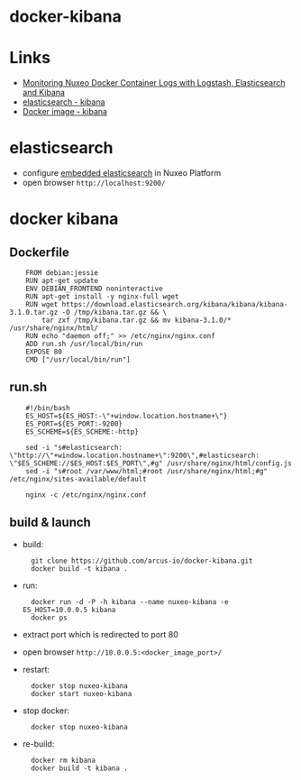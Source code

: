 docker-kibana
=============


# Links

- [Monitoring Nuxeo Docker Container Logs with Logstash, Elasticsearch and Kibana](http://www.nuxeo.com/blog/monitoring-nuxeo-docker-container-logs-logstash-elasticsearch-kibana/)
- [elasticsearch - kibana](https://github.com/elasticsearch/kibana)
- [Docker image - kibana](https://github.com/arcus-io/docker-kibana)

# elasticsearch

- configure [embedded elasticsearch](https://github.com/nuxeo/marketplace-elasticsearch/tree/5.8) in Nuxeo Platform
- open browser `http://localhost:9200/`

# docker kibana

## Dockerfile

        FROM debian:jessie
        RUN apt-get update
        ENV DEBIAN_FRONTEND noninteractive
        RUN apt-get install -y nginx-full wget
        RUN wget https://download.elasticsearch.org/kibana/kibana/kibana-3.1.0.tar.gz -O /tmp/kibana.tar.gz && \
            tar zxf /tmp/kibana.tar.gz && mv kibana-3.1.0/* /usr/share/nginx/html/
        RUN echo "daemon off;" >> /etc/nginx/nginx.conf
        ADD run.sh /usr/local/bin/run
        EXPOSE 80
        CMD ["/usr/local/bin/run"]

## run.sh

        #!/bin/bash
        ES_HOST=${ES_HOST:-\"+window.location.hostname+\"}
        ES_PORT=${ES_PORT:-9200}
        ES_SCHEME=${ES_SCHEME:-http}

        sed -i "s#elasticsearch: \"http://\"+window.location.hostname+\":9200\",#elasticsearch: \"$ES_SCHEME://$ES_HOST:$ES_PORT\",#g" /usr/share/nginx/html/config.js
        sed -i "s#root /var/www/html;#root /usr/share/nginx/html;#g" /etc/nginx/sites-available/default

        nginx -c /etc/nginx/nginx.conf

## build & launch

- build:

        git clone https://github.com/arcus-io/docker-kibana.git
        docker build -t kibana .

- run:

        docker run -d -P -h kibana --name nuxeo-kibana -e ES_HOST=10.0.0.5 kibana
        docker ps

- extract port which is redirected to port 80

- open browser `http://10.0.0.5:<docker_image_port>/`

- restart:

        docker stop nuxeo-kibana
        docker start nuxeo-kibana

- stop docker:

        docker stop nuxeo-kibana
        
- re-build:

        docker rm kibana
        docker build -t kibana .
